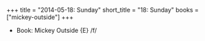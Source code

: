 +++
title = "2014-05-18: Sunday"
short_title = "18: Sunday"
books = ["mickey-outside"]
+++


* Book: Mickey Outside {E} /f/
